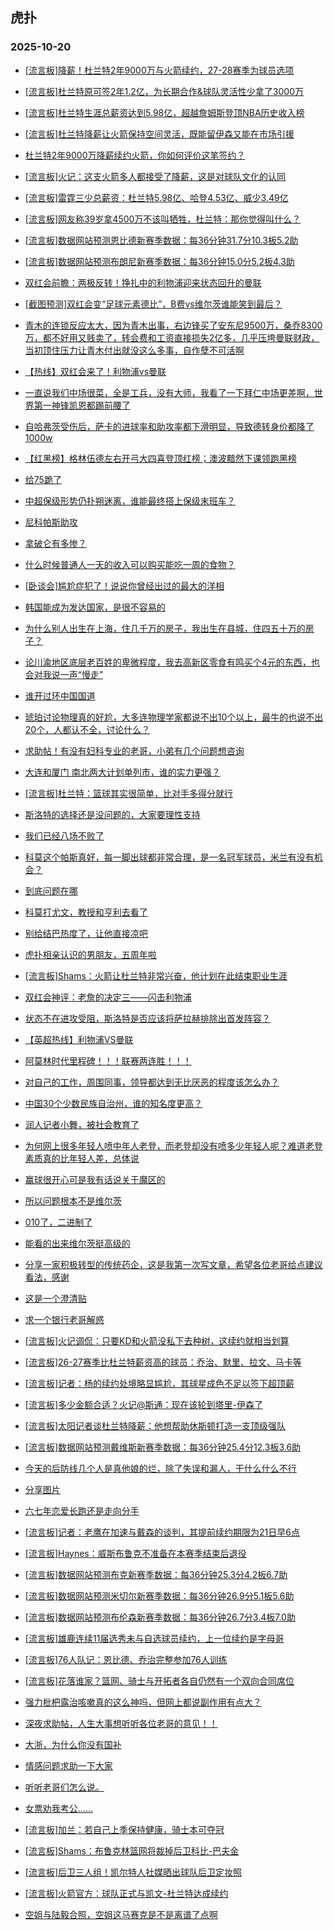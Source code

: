 ## 虎扑 
### 2025-10-20

+ [[流言板]降薪！杜兰特2年9000万与火箭续约，27-28赛季为球员选项](https://bbs.hupu.com/635251695.html)

+ [[流言板]杜兰特原可签2年1.2亿，为长期合作&amp;球队灵活性少拿了3000万](https://bbs.hupu.com/635251889.html)

+ [[流言板]杜兰特生涯总薪资达到5.98亿，超越詹姆斯登顶NBA历史收入榜](https://bbs.hupu.com/635251952.html)

+ [[流言板]杜兰特降薪让火箭保持空间灵活，既能留伊森又能在市场引援](https://bbs.hupu.com/635252101.html)

+ [杜兰特2年9000万降薪续约火箭，你如何评价这笔签约？](https://bbs.hupu.com/635252687.html)

+ [[流言板]火记：这支火箭多人都接受了降薪，这是对球队文化的认同](https://bbs.hupu.com/635252914.html)

+ [[流言板]雷霆三少总薪资：杜兰特5.98亿、哈登4.53亿、威少3.49亿](https://bbs.hupu.com/635253676.html)

+ [[流言板]网友称39岁拿4500万不该叫牺牲，杜兰特：那你觉得叫什么？](https://bbs.hupu.com/635253106.html)

+ [[流言板]数据网站预测恩比德新赛季数据：每36分钟31.7分10.3板5.2助](https://bbs.hupu.com/635251545.html)

+ [[流言板]数据网站预测布朗尼新赛季数据：每36分钟15.0分5.2板4.3助](https://bbs.hupu.com/635253626.html)

+ [双红会前瞻：两极反转！挣扎中的利物浦迎来状态回升的曼联](https://bbs.hupu.com/635247000.html)

+ [[截图预测]双红会变“足球元素德比”，B费vs维尔茨谁能笑到最后？](https://bbs.hupu.com/635246786.html)

+ [青木的连锁反应太大，因为青木出事，右边锋买了安东尼9500万，桑乔8300万，都不好用又贱卖了，转会费和工资直接损失2亿多，几乎压垮曼联财政，当初顶住压力让青木付出就没这么多事，自作孽不可活啊](https://bbs.hupu.com/635249202.html)

+ [【热线】双红会来了！利物浦vs曼联](https://bbs.hupu.com/635246918.html)

+ [一直说我们中场很菜，全是工兵，没有大师，我看了一下拜仁中场更差啊，世界第一神锋凯恩都踢前腰了](https://bbs.hupu.com/635247392.html)

+ [自哈弗茨受伤后，萨卡的进球率和助攻率都下滑明显，导致德转身价都降了1000w](https://bbs.hupu.com/635247517.html)

+ [【红黑榜】格林伍德左右开弓大四喜登顶红榜；澳波黯然下课领跑黑榜](https://bbs.hupu.com/635247956.html)

+ [给75跪了](https://bbs.hupu.com/635247220.html)

+ [中超保级形势仍扑朔迷离，谁能最终搭上保级末班车？](https://bbs.hupu.com/635252553.html)

+ [尼科帕斯助攻](https://bbs.hupu.com/635250174.html)

+ [拿破仑有多惨？](https://bbs.hupu.com/635250016.html)

+ [什么时候普通人一天的收入可以购买能吃一周的食物？](https://bbs.hupu.com/635250262.html)

+ [[卧谈会]尴尬症犯了！说说你曾经出过的最大的洋相](https://bbs.hupu.com/635250468.html)

+ [韩国能成为发达国家，是很不容易的](https://bbs.hupu.com/635251268.html)

+ [为什么别人出生在上海，住几千万的房子，我出生在县城，住四五十万的房子？](https://bbs.hupu.com/635251422.html)

+ [论川渝地区底层老百姓的卑微程度，我去高新区零食有鸣买个4元的东西，也会对我说一声“慢走”](https://bbs.hupu.com/635250563.html)

+ [谁开过环中国国道](https://bbs.hupu.com/635250443.html)

+ [琥珀讨论物理真的好尬，大多连物理学家都说不出10个以上，最牛的也说不出20个，人都认不全，讨论什么？](https://bbs.hupu.com/635251031.html)

+ [求助帖！有没有妇科专业的老哥，小弟有几个问题想咨询](https://bbs.hupu.com/635252763.html)

+ [大连和厦门 南北两大计划单列市，谁的实力更强？](https://bbs.hupu.com/635253186.html)

+ [[流言板]杜兰特：篮球其实很简单，比对手多得分就行](https://bbs.hupu.com/635253517.html)

+ [斯洛特的选择还是没问题的，大家要理性支持](https://bbs.hupu.com/635254734.html)

+ [我们已经八场不败了](https://bbs.hupu.com/635249067.html)

+ [科莫这个帕斯真好，每一脚出球都非常合理，是一名冠军球员，米兰有没有机会？](https://bbs.hupu.com/635250613.html)

+ [到底问题在哪](https://bbs.hupu.com/635254980.html)

+ [科莫打尤文，教授和亨利去看了](https://bbs.hupu.com/635250232.html)

+ [别给结巴热度了，让他直接凉吧](https://bbs.hupu.com/635254125.html)

+ [虎扑相亲认识的男朋友，五周年啦](https://bbs.hupu.com/635253539.html)

+ [[流言板]Shams：火箭让杜兰特非常兴奋，他计划在此结束职业生涯](https://bbs.hupu.com/635255121.html)

+ [双红会神评：老詹的决定三——闪击利物浦](https://bbs.hupu.com/635255778.html)

+ [状态不在进攻受阻，斯洛特是否应该将萨拉赫排除出首发阵容？](https://bbs.hupu.com/635256060.html)

+ [【英超热线】利物浦VS曼联](https://bbs.hupu.com/635249999.html)

+ [阿莫林时代里程碑！！！联赛两连胜！！！](https://bbs.hupu.com/635255755.html)

+ [对自己的工作，周围同事，领导都达到无比厌恶的程度该怎么办？](https://bbs.hupu.com/635253840.html)

+ [中国30个少数民族自治州，谁的知名度更高？](https://bbs.hupu.com/635253165.html)

+ [润人记者小舞，被社会教育了](https://bbs.hupu.com/635251264.html)

+ [为何网上很多年轻人喷中年人老登，而老登却没有喷多少年轻人呢？难道老登素质真的比年轻人差，总体说](https://bbs.hupu.com/635253831.html)

+ [赢球很开心可是我有话说关于魔区的](https://bbs.hupu.com/635255914.html)

+ [所以问题根本不是维尔茨](https://bbs.hupu.com/635254978.html)

+ [010了，二进制了](https://bbs.hupu.com/635255799.html)

+ [能看的出来维尔茨挺高级的 ](https://bbs.hupu.com/635255909.html)

+ [分享一家积极转型的传统药企，这是我第一次写文章，希望各位老哥给点建议看法，感谢](https://bbs.hupu.com/635252866.html)

+ [这是一个澄清贴](https://bbs.hupu.com/635255364.html)

+ [求一个银行老哥解惑](https://bbs.hupu.com/635253967.html)

+ [[流言板]火记调侃：只要KD和火箭没私下去种树，这续约就相当划算](https://bbs.hupu.com/635253390.html)

+ [[流言板]26-27赛季比杜兰特薪资高的球员：乔治、默里、拉文、马卡等](https://bbs.hupu.com/635253223.html)

+ [[流言板]记者：杨的续约处境略显尴尬，其球星成色不足以签下超顶薪](https://bbs.hupu.com/635253937.html)

+ [[流言板]多少金额合适？火记@斯通：现在该轮到塔里-伊森了](https://bbs.hupu.com/635253296.html)

+ [[流言板]太阳记者谈杜兰特降薪：他想帮助休斯顿打造一支顶级强队](https://bbs.hupu.com/635253158.html)

+ [[流言板]数据网站预测戴维斯新赛季数据：每36分钟25.4分12.3板3.6助](https://bbs.hupu.com/635254174.html)

+ [今天的后防线几个人是真他娘的烂，除了失误和漏人，干什么什么不行](https://bbs.hupu.com/635255523.html)

+ [分享图片](https://bbs.hupu.com/635254148.html)

+ [六七年恋爱长跑还是走向分手](https://bbs.hupu.com/635253248.html)

+ [[流言板]记者：老鹰在加速与戴森的谈判，其提前续约期限为21日早6点](https://bbs.hupu.com/635254042.html)

+ [[流言板]Haynes：威斯布鲁克不准备在本赛季结束后退役](https://bbs.hupu.com/635256592.html)

+ [[流言板]数据网站预测布克新赛季数据：每36分钟25.3分4.2板6.7助](https://bbs.hupu.com/635254695.html)

+ [[流言板]数据网站预测米切尔新赛季数据：每36分钟26.9分5.1板5.6助](https://bbs.hupu.com/635254407.html)

+ [[流言板]数据网站预测布伦森新赛季数据：每36分钟26.7分3.4板7.0助](https://bbs.hupu.com/635254913.html)

+ [[流言板]雄鹿连续11届选秀未与自选球员续约，上一位续约是字母哥](https://bbs.hupu.com/635255766.html)

+ [[流言板]76人队记：恩比德、乔治完整参加76人训练](https://bbs.hupu.com/635255620.html)

+ [[流言板]花落谁家？篮网、骑士与开拓者各自仍然有一个双向合同席位](https://bbs.hupu.com/635255374.html)

+ [强力枇杷露治咳嗽真的这么神吗，但网上都说副作用有点大？](https://bbs.hupu.com/635254169.html)

+ [深夜求助帖，人生大事想听听各位老哥的意见！！](https://bbs.hupu.com/635254897.html)

+ [大浙，为什么你没有国补](https://bbs.hupu.com/635254105.html)

+ [情感问题求助一下大家](https://bbs.hupu.com/635255131.html)

+ [听听老哥们怎么说。](https://bbs.hupu.com/635256490.html)

+ [女票劝我考公……](https://bbs.hupu.com/635254057.html)

+ [[流言板]加兰：若自己上季保持健康，骑士本可夺冠](https://bbs.hupu.com/635256558.html)

+ [[流言板]Shams：布鲁克林篮网将裁掉后卫科比-巴夫金](https://bbs.hupu.com/635257001.html)

+ [[流言板]后卫三人组！凯尔特人社媒晒出球队后卫定妆照](https://bbs.hupu.com/635255329.html)

+ [[流言板]火箭官方：球队正式与凯文-杜兰特达成续约](https://bbs.hupu.com/635256961.html)

+ [空姐与陆毅合照，空姐这马赛克是不是离谱了点啊​​​](https://bbs.hupu.com/635255723.html)

